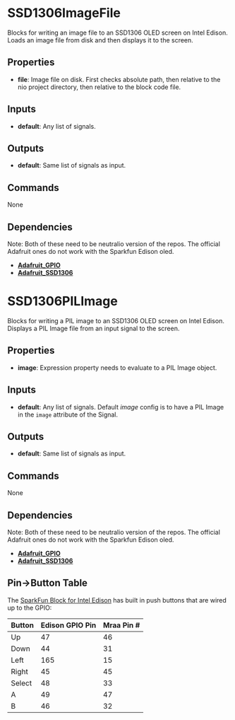 SSD1306ImageFile
================
Blocks for writing an image file to an SSD1306 OLED screen on Intel Edison. Loads an image file from disk and then displays it to the screen.

Properties
----------
- **file**: Image file on disk. First checks absolute path, then relative to the nio project directory, then relative to the block code file.

Inputs
------
- **default**: Any list of signals.

Outputs
-------
- **default**: Same list of signals as input.

Commands
--------
None

Dependencies
------------
Note: Both of these need to be neutralio version of the repos. The official Adafruit ones do not work with the Sparkfun Edison oled.
-   [**Adafruit_GPIO**](https://github.com/neutralio/Adafruit_Python_GPIO)
-   [**Adafruit_SSD1306**](https://github.com/neutralio/Adafruit_Python_SSD1306)

SSD1306PILImage
===============
Blocks for writing a PIL image to an SSD1306 OLED screen on Intel Edison. Displays a PIL Image file from an input signal to the screen.

Properties
----------
- **image**: Expression property needs to evaluate to a PIL Image object.

Inputs
------
- **default**: Any list of signals. Default *image* config is to have a PIL Image in the `image` attribute of the Signal.

Outputs
-------
- **default**: Same list of signals as input.

Commands
--------
None

Dependencies
------------
Note: Both of these need to be neutralio version of the repos. The official Adafruit ones do not work with the Sparkfun Edison oled.
-   [**Adafruit_GPIO**](https://github.com/neutralio/Adafruit_Python_GPIO)
-   [**Adafruit_SSD1306**](https://github.com/neutralio/Adafruit_Python_SSD1306)

Pin->Button Table
-----------------
The [SparkFun Block for Intel Edison](https://www.sparkfun.com/products/13035) has built in push buttons that are wired up to the GPIO:

| Button | Edison GPIO Pin | Mraa Pin # |
| ------ | --------------- | ---------- |
| Up     | 47              | 46         |
| Down   | 44              | 31         |
| Left   | 165             | 15         |
| Right  | 45              | 45         |
| Select | 48              | 33         |
| A      | 49              | 47         |
| B      | 46              | 32         |
